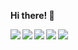 **Hi there! 👋**

<img align="left" src="https://img.shields.io/badge/-javascript-273849?logo=javascript&logoColor=white&style=for-the-badge" /><img align="left" src="https://img.shields.io/badge/-typescript-273849?logo=typescript&logoColor=white&style=for-the-badge" />
<img align="left" src="https://img.shields.io/badge/-react-273849?logo=react&logoColor=white&style=for-the-badge" />
<img align="left" src="https://img.shields.io/badge/-redux-273849?logo=redux&logoColor=white&style=for-the-badge" />
<img align="left" src="https://img.shields.io/badge/-node.js-273849?logo=nodedotjs&logoColor=white&style=for-the-badge" />
